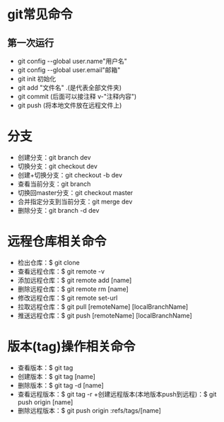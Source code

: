   # git常见命令
  ##  第一次运行
  * git config --global user.name"用户名"
  * git config --global user.email"邮箱"
  *  git init 初始化
  *  git add "文件名" .(是代表全部文件夹)
  *  git commit (后面可以接注释 v-"注释内容")
  *  git push (将本地文件放在远程文件上)

# 分支
+ 创建分支：git branch dev
+ 切换分支：git checkout dev
+ 创建+切换分支：git checkout -b dev
+ 查看当前分支：git branch
+ 切换回master分支：git checkout master
+ 合并指定分支到当前分支：git merge dev
+ 删除分支：git branch -d dev

# 远程仓库相关命令
- 检出仓库：$ git clone 
- 查看远程仓库：$ git remote -v
- 添加远程仓库：$ git remote add [name]
- 删除远程仓库：$ git remote rm [name]
- 修改远程仓库：$ git remote set-url
- 拉取远程仓库：$ git pull [remoteName] [localBranchName]
- 推送远程仓库：$ git push [remoteName] [localBranchName]


# 版本(tag)操作相关命令
+ 查看版本：$ git tag
+ 创建版本：$ git tag [name]
+ 删除版本：$ git tag -d [name]
+ 查看远程版本：$ git tag -r
 +创建远程版本(本地版本push到远程)：$ git push origin [name]
+ 删除远程版本：$ git push origin :refs/tags/[name]


